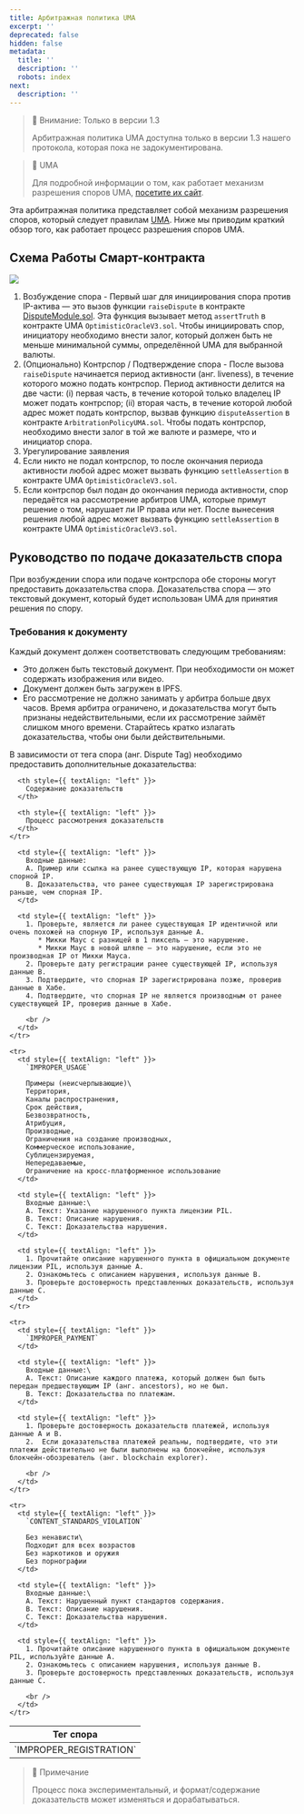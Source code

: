 ```yaml
---
title: Арбитражная политика UMA
excerpt: ''
deprecated: false
hidden: false
metadata:
  title: ''
  description: ''
  robots: index
next:
  description: ''
---
```

> 🚧 Внимание: Только в версии 1.3
>
> Арбитражная политика UMA доступна только в версии 1.3 нашего протокола, которая пока не задокументирована.

> 📘 UMA
>
> Для подробной информации о том, как работает механизм разрешения споров UMA, [посетите их сайт](https://uma.xyz/).

Эта арбитражная политика представляет собой механизм разрешения споров, который следует правилам [UMA](https://uma.xyz/). Ниже мы приводим краткий обзор того, как работает процесс разрешения споров UMA.
## Схема Работы Смарт-контракта

![](https://files.readme.io/e0dfb0a226bdd29ab3adede7d1df7d6662497331e1b92319ee1ad8344dc5dfa3-image.png)

1. Возбуждение спора - Первый шаг для инициирования спора против IP-актива — это вызов функции `raiseDispute` в контракте [DisputeModule.sol](https://github.com/storyprotocol/protocol-core-v1/blob/main/contracts/modules/dispute/DisputeModule.sol). Эта функция вызывает метод `assertTruth` в контракте UMA `OptimisticOracleV3.sol`. Чтобы инициировать спор, инициатору необходимо внести залог, который должен быть не меньше минимальной суммы, определённой UMA для выбранной валюты.
2. (Опционально) Контрспор / Подтверждение спора - После вызова `raiseDispute` начинается период активности (анг. liveness), в течение которого можно подать контрспор. Период активности делится на две части:
(i) первая часть, в течение которой только владелец IP может подать контрспор;
(ii) вторая часть, в течение которой любой адрес может подать контрспор, вызвав функцию `disputeAssertion` в контракте `ArbitrationPolicyUMA.sol`.
Чтобы подать контрспор, необходимо внести залог в той же валюте и размере, что и инициатор спора.
3. Урегулирование заявления
  1. Если никто не подал контрспор, то после окончания периода активности любой адрес может вызвать функцию `settleAssertion` в контракте UMA `OptimisticOracleV3.sol`.
  2. Если контрспор был подан до окончания периода активности, спор передаётся на рассмотрение арбитров UMA, которые примут решение о том, нарушает ли IP права или нет. После вынесения решения любой адрес может вызвать функцию `settleAssertion` в контракте UMA `OptimisticOracleV3.sol`.

## Руководство по подаче доказательств спора

При возбуждении спора или подаче контрспора обе стороны могут предоставить доказательства спора. Доказательства спора — это текстовый документ, который будет использован UMA для принятия решения по спору.

### Требования к документу

Каждый документ должен соответствовать следующим требованиям:

* Это должен быть текстовый документ. При необходимости он может содержать изображения или видео.
* Документ должен быть загружен в IPFS.
* Его рассмотрение не должно занимать у арбитра больше двух часов. Время арбитра ограничено, и доказательства могут быть признаны недействительными, если их рассмотрение займёт слишком много времени. Старайтесь кратко излагать доказательства, чтобы они были действительными.

В зависимости от тега спора (анг. Dispute Tag) необходимо предоставить дополнительные доказательства:

<Table align={["left","left","left"]}>
  <thead>
    <tr>
      <th style={{ textAlign: "left" }}>
        Тег спора
      </th>

      <th style={{ textAlign: "left" }}>
        Содержание доказательств
      </th>

      <th style={{ textAlign: "left" }}>
        Процесс рассмотрения доказательств
      </th>
    </tr>
  </thead>

  <tbody>
    <tr>
      <td style={{ textAlign: "left" }}>
        `IMPROPER_REGISTRATION`
      </td>

      <td style={{ textAlign: "left" }}>
        Входные данные:
        A. Пример или ссылка на ранее существующую IP, которая нарушена спорной IP.
        B. Доказательства, что ранее существующая IP зарегистрирована раньше, чем спорная IP.
      </td>

      <td style={{ textAlign: "left" }}>
        1. Проверьте, является ли ранее существующая IP идентичной или очень похожей на спорную IP, используя данные A.
           * Микки Маус с разницей в 1 пиксель — это нарушение.
           * Микки Маус в новой шляпе — это нарушение, если это не производная IP от Микки Мауса.
        2. Проверьте дату регистрации ранее существующей IP, используя данные B.
        3. Подтвердите, что спорная IP зарегистрирована позже, проверив данные в Хабе.
        4. Подтвердите, что спорная IP не является производным от ранее существующей IP, проверив данные в Хабе. 

        <br />
      </td>
    </tr>

    <tr>
      <td style={{ textAlign: "left" }}>
        `IMPROPER_USAGE`

        Примеры (неисчерпывающие)\
        Территория,
        Каналы распространения,
        Срок действия,
        Безвозвратность,
        Атрибуция,
        Производные,
        Ограничения на создание производных,
        Коммерческое использование,  
        Сублицензируемая,
        Непередаваемые,
        Ограничение на кросс-платформенное использование
      </td>

      <td style={{ textAlign: "left" }}>
        Входные данные:\
        A. Текст: Указание нарушенного пункта лицензии PIL.
        B. Текст: Описание нарушения.
        C. Текст: Доказательства нарушения.
      </td>

      <td style={{ textAlign: "left" }}>
        1. Прочитайте описание нарушенного пункта в официальном документе лицензии PIL, используя данные A.
        2. Ознакомьтесь с описанием нарушения, используя данные B.
        3. Проверьте достоверность представленных доказательств, используя данные C.
      </td>
    </tr>

    <tr>
      <td style={{ textAlign: "left" }}>
        `IMPROPER_PAYMENT`
      </td>

      <td style={{ textAlign: "left" }}>
        Входные данные:\
        A. Текст: Описание каждого платежа, который должен был быть передан предшествующим IP (анг. ancestors), но не был.
        B. Текст: Доказательства по платежам.
      </td>

      <td style={{ textAlign: "left" }}>
        1. Проверьте достоверность доказательств платежей, используя данные A и B.
        2.  Если доказательства платежей реальны, подтвердите, что эти платежи действительно не были выполнены на блокчейне, используя блокчейн-обозреватель (анг. blockchain explorer). 

        <br />
      </td>
    </tr>

    <tr>
      <td style={{ textAlign: "left" }}>
        `CONTENT_STANDARDS_VIOLATION`

        Без ненависти\
        Подходит для всех возрастов
        Без наркотиков и оружия
        Без порнографии
      </td>

      <td style={{ textAlign: "left" }}>
        Входные данные:\
        A. Текст: Нарушенный пункт стандартов содержания.
        B. Текст: Описание нарушения.
        C. Текст: Доказательства нарушения.
      </td>

      <td style={{ textAlign: "left" }}>
        1. Прочитайте описание нарушенного пункта в официальном документе PIL, используйте данные A.
        2. Ознакомьтесь с описанием нарушения, используя данные B.
        3. Проверьте достоверность представленных доказательств, используя данные C. 

        <br />
      </td>
    </tr>
  </tbody>
</Table>

> 📘 Примечание
>
> Процесс пока экспериментальный, и формат/содержание доказательств может изменяться и дорабатываться.